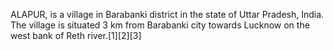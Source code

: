 ALAPUR, is a village in Barabanki district in the state of Uttar Pradesh, India. The village is situated 3 km from Barabanki city towards Lucknow on the west bank of Reth river.[1][2][3]
